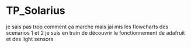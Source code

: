 # TP_Solarius
je sais pas trop comment ça marche mais jai mis les flowcharts des scenarios 1 et 2
je suis en train de découvrir le fonctionnement de adafruit et des light sensors